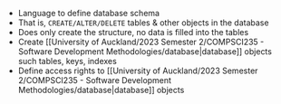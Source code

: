 - Language to define database schema
- That is, `CREATE/ALTER/DELETE` tables & other objects in the database
- Does only create the structure, no data is filled into the tables
- Create [[University of Auckland/2023 Semester 2/COMPSCI235 - Software Development Methodologies/database|database]] objects such tables, keys, indexes
- Define access rights to [[University of Auckland/2023 Semester 2/COMPSCI235 - Software Development Methodologies/database|database]] objects